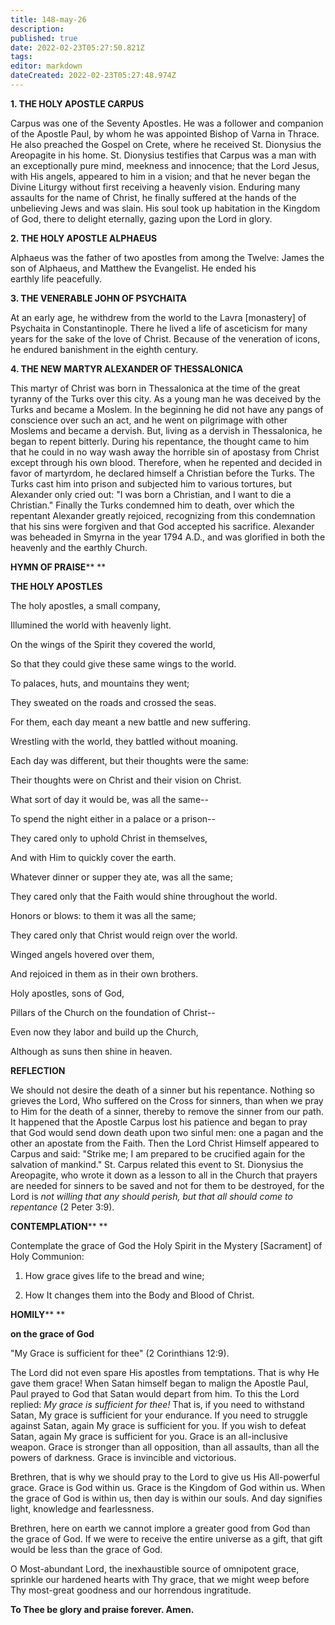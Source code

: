 ```yaml
---
title: 148-may-26
description: 
published: true
date: 2022-02-23T05:27:50.821Z
tags: 
editor: markdown
dateCreated: 2022-02-23T05:27:48.974Z
---
```



**1. THE HOLY APOSTLE CARPUS**

Carpus was one of the Seventy Apostles. He was a follower and companion of the Apostle Paul, by whom he was appointed Bishop of Varna in Thrace. He also preached the Gospel on Crete, where he received St. Dionysius the Areopagite in his home. St. Dionysius testifies that Carpus was a man with an exceptionally pure mind, meekness and innocence; that the Lord Jesus, with His angels, appeared to him in a vision; and that he never began the Divine Liturgy without first receiving a heavenly vision. Enduring many assaults for the name of Christ, he finally suffered at the hands of the unbelieving Jews and was slain. His soul took up habitation in the Kingdom of God, there to delight eternally, gazing upon the Lord in glory.

**2. THE HOLY APOSTLE ALPHAEUS**

Alphaeus was the father of two apostles from among the Twelve: James the son of Alphaeus, and Matthew the Evangelist. He ended his earthly life peacefully.

**3. THE VENERABLE JOHN OF PSYCHAITA**

At an early age, he withdrew from the world to the Lavra [monastery] of Psychaita in Constantinople. There he lived a life of asceticism for many years for the sake of the love of Christ. Because of the veneration of icons, he endured banishment in the eighth century.

**4. THE NEW MARTYR ALEXANDER OF THESSALONICA**

This martyr of Christ was born in Thessalonica at the time of the great tyranny of the Turks over this city. As a young man he was deceived by the Turks and became a Moslem. In the beginning he did not have any pangs of conscience over such an act, and he went on pilgrimage with other Moslems and became a dervish. But, living as a dervish in Thessalonica, he began to repent bitterly. During his repentance, the thought came to him that he could in no way wash away the horrible sin of apostasy from Christ except through his own blood. Therefore, when he repented and decided in favor of martyrdom, he declared himself a Christian before the Turks. The Turks cast him into prison and subjected him to various tortures, but Alexander only cried out: "I was born a Christian, and I want to die a Christian." Finally the Turks condemned him to death, over which the repentant Alexander greatly rejoiced, recognizing from this condemnation that his sins were forgiven and that God accepted his sacrifice. Alexander was beheaded in Smyrna in the year 1794 A.D., and was glorified in both the heavenly and the earthly Church.



**HYMN OF PRAISE****
**

**THE HOLY APOSTLES**

The holy apostles, a small company,

Illumined the world with heavenly light.

On the wings of the Spirit they covered the world,

So that they could give these same wings to the world.

To palaces, huts, and mountains they went;

They sweated on the roads and crossed the seas.

For them, each day meant a new battle and new suffering.

Wrestling with the world, they battled without moaning.

Each day was different, but their thoughts were the same:

Their thoughts were on Christ and their vision on Christ.

What sort of day it would be, was all the same--

To spend the night either in a palace or a prison--

They cared only to uphold Christ in themselves,

And with Him to quickly cover the earth.

Whatever dinner or supper they ate, was all the same;

They cared only that the Faith would shine throughout the world.

Honors or blows: to them it was all the same;

They cared only that Christ would reign over the world.

Winged angels hovered over them,

And rejoiced in them as in their own brothers.

Holy apostles, sons of God,

Pillars of the Church on the foundation of Christ--

Even now they labor and build up the Church,

Although as suns then shine in heaven.


**REFLECTION**

We should not desire the death of a sinner but his repentance. Nothing so grieves the Lord, Who suffered on the Cross for sinners, than when we pray to Him for the death of a sinner, thereby to remove the sinner from our path. It happened that the Apostle Carpus lost his patience and began to pray that God would send down death upon two sinful men: one a pagan and the other an apostate from the Faith. Then the Lord Christ Himself appeared to Carpus and said: "Strike me; I am prepared to be crucified again for the salvation of mankind." St. Carpus related this event to St. Dionysius the Areopagite, who wrote it down as a lesson to all in the Church that prayers are needed for sinners to be saved and not for them to be destroyed, for the Lord is *not willing that any should perish, but that all should come to repentance* (2 Peter 3:9).

**CONTEMPLATION****
**

Contemplate the grace of God the Holy Spirit in the Mystery [Sacrament] of Holy Communion:

1.  How grace gives life to the bread and wine;

1.  How It changes them into the Body and Blood of Christ.



**HOMILY****
**

**on the grace of God**

"My Grace is sufficient for thee" (2 Corinthians 12:9).

The Lord did not even spare His apostles from temptations. That is why He gave them grace! When Satan himself began to malign the Apostle Paul, Paul prayed to God that Satan would depart from him. To this the Lord replied: *My grace is sufficient for thee!* That is, if you need to withstand Satan, My grace is sufficient for your endurance. If you need to struggle against Satan, again My grace is sufficient for you. If you wish to defeat Satan, again My grace is sufficient for you. Grace is an all-inclusive weapon. Grace is stronger than all opposition, than all assaults, than all the powers of darkness. Grace is invincible and victorious.

Brethren, that is why we should pray to the Lord to give us His All-powerful grace. Grace is God within us. Grace is the Kingdom of God within us. When the grace of God is within us, then day is within our souls. And day signifies light, knowledge and fearlessness.

Brethren, here on earth we cannot implore a greater good from God than the grace of God. If we were to receive the entire universe as a gift, that gift would be less than the grace of God.

O Most-abundant Lord, the inexhaustible source of omnipotent grace, sprinkle our hardened hearts with Thy grace, that we might weep before Thy most-great goodness and our horrendous ingratitude.

**To Thee be glory and praise forever. Amen.**

  
